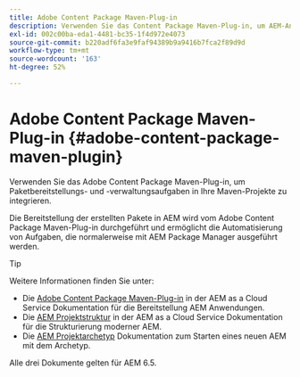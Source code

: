 ```yaml
---
title: Adobe Content Package Maven-Plug-in
description: Verwenden Sie das Content Package Maven-Plug-in, um AEM-Anwendungen bereitzustellen.
exl-id: 002c00ba-eda1-4481-bc35-1f4d972e4073
source-git-commit: b220adf6fa3e9faf94389b9a9416b7fca2f89d9d
workflow-type: tm+mt
source-wordcount: '163'
ht-degree: 52%

---
```


# Adobe Content Package Maven-Plug-in {#adobe-content-package-maven-plugin}

Verwenden Sie das Adobe Content Package Maven-Plug-in, um Paketbereitstellungs- und -verwaltungsaufgaben in Ihre Maven-Projekte zu integrieren.

Die Bereitstellung der erstellten Pakete in AEM wird vom Adobe Content Package Maven-Plug-in durchgeführt und ermöglicht die Automatisierung von Aufgaben, die normalerweise mit AEM Package Manager ausgeführt werden.

>[!TIP]
>
>Weitere Informationen finden Sie unter:
>
>* Die [Adobe Content Package Maven-Plug-in](https://experienceleague.adobe.com/docs/experience-manager-cloud-service/implementing/developer-tools/maven-plugin.html?lang=en#developer-tools) in der AEM as a Cloud Service Dokumentation für die Bereitstellung AEM Anwendungen.
>* Die [AEM Projektstruktur](https://docs.adobe.com/content/help/de-DE/experience-manager-cloud-service/implementing/developing/aem-project-content-package-structure.html) in der AEM as a Cloud Service Dokumentation für die Strukturierung moderner AEM.
>* Die [AEM Projektarchetyp](https://docs.adobe.com/content/help/de-DE/experience-manager-core-components/using/developing/archetype/overview.html) Dokumentation zum Starten eines neuen AEM mit dem Archetyp.
>
>Alle drei Dokumente gelten für AEM 6.5.
